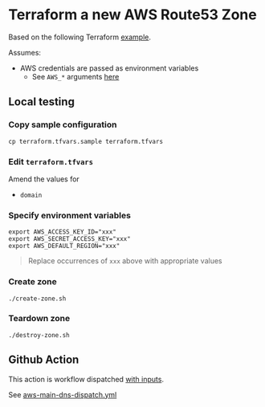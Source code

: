 # Terraform a new AWS Route53 Zone

Based on the following Terraform [example](https://registry.terraform.io/providers/hashicorp/aws/latest/docs/resources/route53_zone#example-usage).

Assumes:

* AWS credentials are passed as environment variables
  * See `AWS_*` arguments [here](https://registry.terraform.io/providers/hashicorp/aws/latest/docs#environment-variables)


## Local testing

### Copy sample configuration

```
cp terraform.tfvars.sample terraform.tfvars
```

### Edit `terraform.tfvars`

Amend the values for

* `domain`


### Specify environment variables

```
export AWS_ACCESS_KEY_ID="xxx"
export AWS_SECRET_ACCESS_KEY="xxx"
export AWS_DEFAULT_REGION="xxx"
```
> Replace occurrences of `xxx` above with appropriate values

### Create zone

```
./create-zone.sh
```

### Teardown zone

```
./destroy-zone.sh
```


## Github Action

This action is workflow dispatched [with inputs](https://docs.github.com/en/actions/using-workflows/workflow-syntax-for-github-actions#onworkflow_dispatchinputs).

See [aws-main-dns-dispatch.yml](https://github.com/clicktruck/aws-actions/.github/workflows/aws-main-dns-dispatch.yml)
